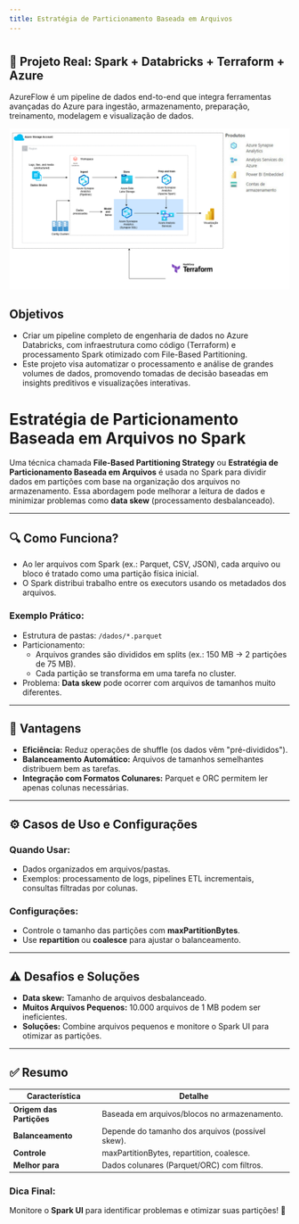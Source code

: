 ```yaml
---
title: Estratégia de Particionamento Baseada em Arquivos
---
```


#
## 🚀 Projeto Real: Spark + Databricks + Terraform + Azure
AzureFlow é um pipeline de dados end-to-end que integra ferramentas avançadas do Azure para ingestão, armazenamento, preparação, treinamento, modelagem e visualização de dados.

![Fluxograma](../static/img/file_based.png)


## Objetivos
- Criar um pipeline completo de engenharia de dados no Azure Databricks, com infraestrutura como código (Terraform) e processamento Spark otimizado com File-Based Partitioning.
- Este projeto visa automatizar o processamento e análise de grandes volumes de dados, promovendo tomadas de decisão baseadas em insights preditivos e visualizações interativas.

# Estratégia de Particionamento Baseada em Arquivos no Spark

Uma técnica chamada **File-Based Partitioning Strategy** ou **Estratégia de Particionamento Baseada em Arquivos** é usada no Spark para dividir dados em partições com base na organização dos arquivos no armazenamento. Essa abordagem pode melhorar a leitura de dados e minimizar problemas como **data skew** (processamento desbalanceado).

---

## 🔍 Como Funciona?
- Ao ler arquivos com Spark (ex.: Parquet, CSV, JSON), cada arquivo ou bloco é tratado como uma partição física inicial.
- O Spark distribui trabalho entre os executors usando os metadados dos arquivos.

### Exemplo Prático:
- Estrutura de pastas: `/dados/*.parquet`
- Particionamento:
  - Arquivos grandes são divididos em splits (ex.: 150 MB → 2 partições de 75 MB).
  - Cada partição se transforma em uma tarefa no cluster.
- Problema: **Data skew** pode ocorrer com arquivos de tamanhos muito diferentes.

---

## 🚀 Vantagens
- **Eficiência:** Reduz operações de shuffle (os dados vêm "pré-divididos").
- **Balanceamento Automático:** Arquivos de tamanhos semelhantes distribuem bem as tarefas.
- **Integração com Formatos Colunares:** Parquet e ORC permitem ler apenas colunas necessárias.

---

## ⚙️ Casos de Uso e Configurações
### Quando Usar:
- Dados organizados em arquivos/pastas.
- Exemplos: processamento de logs, pipelines ETL incrementais, consultas filtradas por colunas.

### Configurações:
- Controle o tamanho das partições com **maxPartitionBytes**.
- Use **repartition** ou **coalesce** para ajustar o balanceamento.

---

## ⚠️ Desafios e Soluções
- **Data skew:** Tamanho de arquivos desbalanceado.
- **Muitos Arquivos Pequenos:** 10.000 arquivos de 1 MB podem ser ineficientes.
- **Soluções:** Combine arquivos pequenos e monitore o Spark UI para otimizar as partições.

---

## ✅ Resumo
| Característica         | Detalhe                                             |
|------------------------|-----------------------------------------------------|
| **Origem das Partições** | Baseada em arquivos/blocos no armazenamento.       |
| **Balanceamento**       | Depende do tamanho dos arquivos (possível skew).    |
| **Controle**            | maxPartitionBytes, repartition, coalesce.          |
| **Melhor para**         | Dados colunares (Parquet/ORC) com filtros.         |

### Dica Final:
Monitore o **Spark UI** para identificar problemas e otimizar suas partições! 🚀
